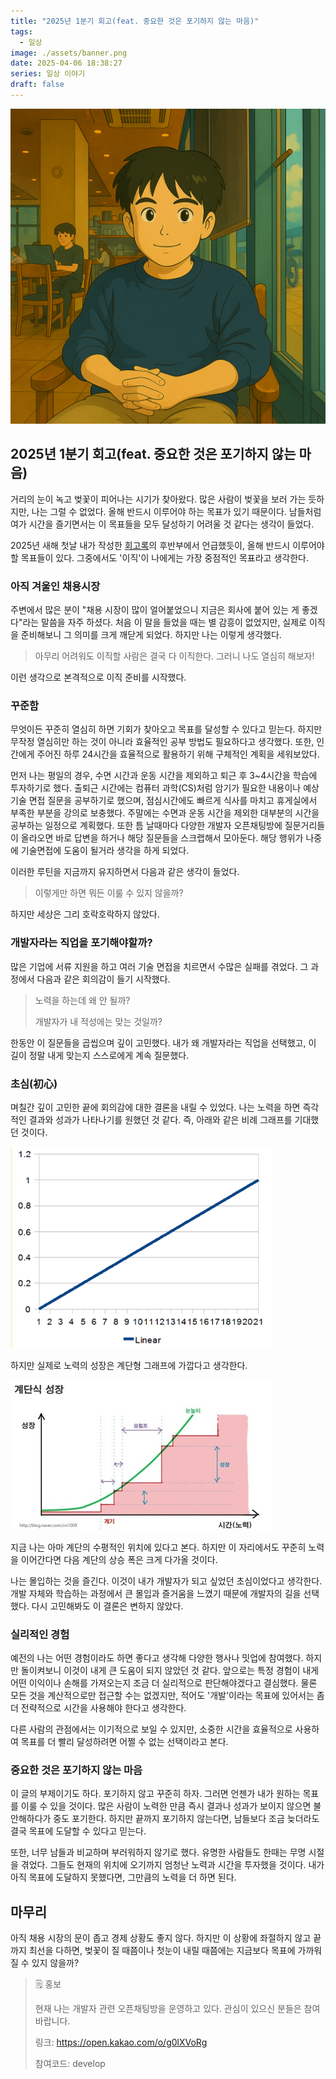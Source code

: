 ```yaml
---
title: "2025년 1분기 회고(feat. 중요한 것은 포기하지 않는 마음)"
tags:
  - 일상
image: ./assets/banner.png
date: 2025-04-06 18:38:27
series: 일상 이야기
draft: false
---
```


![banner](./assets/banner.png)

## 2025년 1분기 회고(feat. 중요한 것은 포기하지 않는 마음)

거리의 눈이 녹고 벚꽃이 피어나는 시기가 찾아왔다. 많은 사람이 벚꽃을 보러 가는 듯하지만, 나는 그럴 수 없었다. 올해 반드시 이루어야 하는 목표가 있기 때문이다. 남들처럼 여가 시간을 즐기면서는 이 목표들을 모두 달성하기 어려울 것 같다는 생각이 들었다.

2025년 새해 첫날 내가 작성한 [회고록](https://sungbin.kr/2024년-주니어-개발자-회고록/)의 후반부에서 언급했듯이, 올해 반드시 이루어야 할 목표들이 있다. 그중에서도 '이직'이 나에게는 가장 중점적인 목표라고 생각한다.

### 아직 겨울인 채용시장

주변에서 많은 분이 "채용 시장이 많이 얼어붙었으니 지금은 회사에 붙어 있는 게 좋겠다"라는 말씀을 자주 하셨다. 처음 이 말을 들었을 때는 별 감흥이 없었지만, 실제로 이직을 준비해보니 그 의미를 크게 깨닫게 되었다. 하지만 나는 이렇게 생각했다.

> 아무리 어려워도 이직할 사람은 결국 다 이직한다. 그러니 나도 열심히 해보자!

이런 생각으로 본격적으로 이직 준비를 시작했다.

### 꾸준함

무엇이든 꾸준히 열심히 하면 기회가 찾아오고 목표를 달성할 수 있다고 믿는다. 하지만 무작정 열심히만 하는 것이 아니라 효율적인 공부 방법도 필요하다고 생각했다. 또한, 인간에게 주어진 하루 24시간을 효율적으로 활용하기 위해 구체적인 계획을 세워보았다.

먼저 나는 평일의 경우, 수면 시간과 운동 시간을 제외하고 퇴근 후 3~4시간을 학습에 투자하기로 했다. 출퇴근 시간에는 컴퓨터 과학(CS)처럼 암기가 필요한 내용이나 예상 기술 면접 질문을 공부하기로 했으며, 점심시간에도 빠르게 식사를 마치고 휴게실에서 부족한 부분을 강의로 보충했다. 주말에는 수면과 운동 시간을 제외한 대부분의 시간을 공부하는 일정으로 계획했다. 또한 틈 날때마다 다양한 개발자 오픈채팅방에 질문거리들이 올라오면 바로 답변을 하거나 해당 질문들을 스크랩해서 모아둔다. 해당 행위가 나중에 기술면접에 도움이 될거라 생각을 하게 되었다.

이러한 루틴을 지금까지 유지하면서 다음과 같은 생각이 들었다.

> 이렇게만 하면 뭐든 이룰 수 있지 않을까?

하지만 세상은 그리 호락호락하지 않았다.

### 개발자라는 직업을 포기해야할까?

많은 기업에 서류 지원을 하고 여러 기술 면접을 치르면서 수많은 실패를 겪었다. 그 과정에서 다음과 같은 회의감이 들기 시작했다.

> 노력을 하는데 왜 안 될까?
>
> 개발자가 내 적성에는 맞는 것일까?

한동안 이 질문들을 곱씹으며 깊이 고민했다. 내가 왜 개발자라는 직업을 선택했고, 이 길이 정말 내게 맞는지 스스로에게 계속 질문했다.

### 초심(初心)

며칠간 깊이 고민한 끝에 회의감에 대한 결론을 내릴 수 있었다. 나는 노력을 하면 즉각적인 결과와 성과가 나타나기를 원했던 것 같다. 즉, 아래와 같은 비례 그래프를 기대했던 것이다.

![그래프1](./assets/graph1.png)

하지만 실제로 노력의 성장은 계단형 그래프에 가깝다고 생각한다.

![그래프2](./assets/graph2.jpg)

지금 나는 아마 계단의 수평적인 위치에 있다고 본다. 하지만 이 자리에서도 꾸준히 노력을 이어간다면 다음 계단의 상승 폭은 크게 다가올 것이다.

나는 몰입하는 것을 즐긴다. 이것이 내가 개발자가 되고 싶었던 초심이었다고 생각한다. 개발 자체와 학습하는 과정에서 큰 몰입과 즐거움을 느꼈기 때문에 개발자의 길을 선택했다. 다시 고민해봐도 이 결론은 변하지 않았다.

### 실리적인 경험

예전의 나는 어떤 경험이라도 하면 좋다고 생각해 다양한 행사나 밋업에 참여했다. 하지만 돌이켜보니 이것이 내게 큰 도움이 되지 않았던 것 같다. 앞으로는 특정 경험이 내게 어떤 이익이나 손해를 가져오는지 조금 더 실리적으로 판단해야겠다고 결심했다. 물론 모든 것을 계산적으로만 접근할 수는 없겠지만, 적어도 '개발'이라는 목표에 있어서는 좀 더 전략적으로 시간을 사용해야 한다고 생각한다.

다른 사람의 관점에서는 이기적으로 보일 수 있지만, 소중한 시간을 효율적으로 사용하여 목표를 더 빨리 달성하려면 어쩔 수 없는 선택이라고 본다.

### 중요한 것은 포기하지 않는 마음

이 글의 부제이기도 하다. 포기하지 않고 꾸준히 하자. 그러면 언젠가 내가 원하는 목표를 이룰 수 있을 것이다. 많은 사람이 노력한 만큼 즉시 결과나 성과가 보이지 않으면 불안해하다가 중도 포기한다. 하지만 끝까지 포기하지 않는다면, 남들보다 조금 늦더라도 결국 목표에 도달할 수 있다고 믿는다.

또한, 너무 남들과 비교하며 부러워하지 않기로 했다. 유명한 사람들도 한때는 무명 시절을 겪었다. 그들도 현재의 위치에 오기까지 엄청난 노력과 시간을 투자했을 것이다. 내가 아직 목표에 도달하지 못했다면, 그만큼의 노력을 더 하면 된다.

## 마무리

아직 채용 시장의 문이 좁고 경제 상황도 좋지 않다. 하지만 이 상황에 좌절하지 않고 끝까지 최선을 다하면, 벚꽃이 질 때쯤이나 첫눈이 내릴 때쯤에는 지금보다 목표에 가까워질 수 있지 않을까?

> 🗒️ 홍보
>
> 현재 나는 개발자 관련 오픈채팅방을 운영하고 있다. 관심이 있으신 분들은 참여바랍니다.
>
> 링크: https://open.kakao.com/o/g0lXVoRg
>
> 참여코드: develop